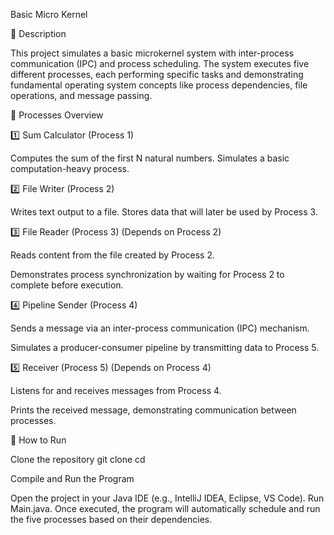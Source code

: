 Basic Micro Kernel

📌 Description

This project simulates a basic microkernel system with inter-process communication (IPC) and process scheduling. The system executes five different processes, each performing specific tasks and demonstrating fundamental operating system concepts like process dependencies, file operations, and message passing.

🔹 Processes Overview

1️⃣ Sum Calculator (Process 1)

Computes the sum of the first N natural numbers.
Simulates a basic computation-heavy process.

2️⃣ File Writer (Process 2)

Writes text output to a file.
Stores data that will later be used by Process 3.

3️⃣ File Reader (Process 3) (Depends on Process 2)

Reads content from the file created by Process 2.

Demonstrates process synchronization by waiting for Process 2 to complete before execution.

4️⃣ Pipeline Sender (Process 4)

Sends a message via an inter-process communication (IPC) mechanism.

Simulates a producer-consumer pipeline by transmitting data to Process 5.

5️⃣ Receiver (Process 5) (Depends on Process 4)

Listens for and receives messages from Process 4.

Prints the received message, demonstrating communication between processes.

🚀 How to Run

Clone the repository
git clone <repository-url>
cd <repository-folder>

Compile and Run the Program

Open the project in your Java IDE (e.g., IntelliJ IDEA, Eclipse, VS Code).
Run Main.java.
Once executed, the program will automatically schedule and run the five processes based on their dependencies.
